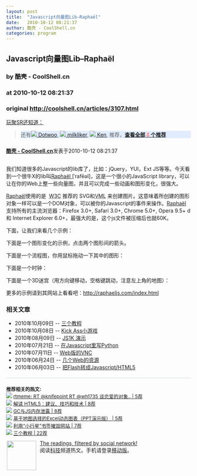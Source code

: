 ```yaml
---
layout: post
title:  "Javascript向量图Lib–Raphaël"
date:   2010-10-12 08:21:37
author: 酷壳 - CoolShell.cn
categories: program
---
```


## Javascript向量图Lib–Raphaël
### by 酷壳 - CoolShell.cn
### at 2010-10-12 08:21:37
### original <http://coolshell.cn/articles/3107.html>

<a href="http://sr.ju690.cn/meme/item/85931">玩聚SR还知道：</a>
<blockquote>
<div style="background-color:#e1ecfe!important;width:auto">
	<div>还有<a href="http://sr.ju690.cn/people/Dotwoo@GoogleReader?i=15098" title="Dotwoo通过GoogleReader分享的其他文章"><img src="http://sr.ju690.cn/static/clogo/4.png?v=690" border="0/"> Dotwoo</a>, <a href="http://sr.ju690.cn/people/milkliker@GoogleReader?i=14242" title="milkliker通过GoogleReader分享的其他文章"><img src="http://sr.ju690.cn/static/clogo/4.png?v=690" border="0/"> milkliker</a>, <a href="http://sr.ju690.cn/people/Ken@GoogleReader?i=12544" title="Ken通过GoogleReader分享的其他文章"><img src="http://sr.ju690.cn/static/clogo/4.png?v=690" border="0/"> Ken</a>, 推荐，<a href="http://sr.ju690.cn/meme/item/85931"><b>查看全部 <big style="color:#ff7b7a;font-family:&#39;Georgia&#39;;font-size:16px">8</big> 个推荐 </b></a>
	</div>
</div></blockquote>

<div style="margin:0;padding:10px 0"><a href="http://sr.ju690.cn/author/%E9%85%B7%E5%A3%B3%20-%20CoolShell.cn"><b>酷壳 - CoolShell.cn</b></a>发表于2010-10-12 08:21:37</div>
<div style="margin:0;padding:5px 0"><p>我们知道很多的Javascript的lib库了，比如：jQuery，YUI，Ext JS等等。今天看到一个很牛X的lib叫<a href="http://raphaeljs.com/index.html">Raphaël </a>[ˈrafēəl]，这是一个很小的JavaScript library，可以让在你的Web上整一些向量图，并且可以完成一些动画和图形变化，很强大。</p>
<p><a href="http://raphaeljs.com/index.html">Raphaël</a>使用的是  <abbr title="World Wide Web Consortium">W3C</abbr> 推荐的 SVG和<abbr title="Vector Markup Language">VML</abbr> 来创建图片。这意味着所创建的图形对象一样可以是一个DOM对象，可以被你的Javascript的事件来操作。<a href="http://raphaeljs.com/index.html">Raphaël</a> 支持所有的主流浏览器：Firefox 3.0+, Safari 3.0+, Chrome 5.0+, Opera 9.5+ d 和 Internet Explorer 6.0+，最强大的是，这个js文件被压缩后也就60K。</p>
<p>下面，让我们来看几个示例：</p>
<p>下面是一个图形变化的示例，点击两个图形间的箭头。</p>
<p align="center"></p>
<p><span></span></p>
<p>下面是一个流程图，你用鼠标拖动一下其中的图形：</p>
<p align="center"></p>
<p>下面是一个时钟：</p>
<p align="center"></p>
<p>下面是一个3D迷宫（用方向键移动，空格键跳动，注意左上角的地图）：</p>
<p align="center"></p>
<p>更多的示例请到其网站上看看吧：<a href="http://raphaeljs.com/index.html">http://raphaeljs.com/index.html</a></p>
<h3>相关文章</h3><ul><li>2010年10月09日 -- <a href="http://coolshell.cn/articles/3083.html" title="三个教程">三个教程</a></li><li>2010年10月08日 -- <a href="http://coolshell.cn/articles/3070.html" title="Kick Ass小游戏">Kick Ass小游戏</a></li><li>2010年08月09日 -- <a href="http://coolshell.cn/articles/2785.html" title="JS1K 演示">JS1K 演示</a></li><li>2010年07月21日 -- <a href="http://coolshell.cn/articles/2688.html" title="在Javascript里写Python">在Javascript里写Python</a></li><li>2010年07月11日 -- <a href="http://coolshell.cn/articles/2593.html" title="Web版的VNC">Web版的VNC</a></li><li>2010年06月24日 -- <a href="http://coolshell.cn/articles/2524.html" title="几个Web的资源">几个Web的资源</a></li><li>2010年06月03日 -- <a href="http://coolshell.cn/articles/2497.html" title="把Flash转成Javascript/HTML5">把Flash转成Javascript/HTML5</a></li></ul></div>


<div style="padding-top:20px;border-top:1px solid #cbd9d9;padding-bottom:10px;FONT-SIZE:13px">
<strong>推荐相关的热文: </strong><br> 
	<div><img src="https://www.google.com/s2/favicons?domain=twitter.com" border="0/"> <a title="rtmeme: RT @knifepoint RT @wh1735 谈恋爱的对象，最好比你聪明——恋爱，就是一场赌博，跟比你聪明的人赌，输的可能总是比较大的。而根据我的看法，赌博的乐趣，正来自于可能输、很可能输、结果没输。 | 5个推荐" href="http://sr.ju690.cn/meme/item/85448">rtmeme: RT @knifepoint RT @wh1735 谈恋爱的对象.. | 5荐</a>
	</div> 
	<div><img src="https://www.google.com/s2/favicons?domain=www.happinesz.cn" border="0/"> <a title="解读 HTML5：建议、技巧和技术 | 8个推荐" href="http://sr.ju690.cn/meme/item/74569">解读 HTML5：建议、技巧和技术 | 8荐</a>
	</div> 
	<div><img src="https://www.google.com/s2/favicons?domain=www.aliued.cn" border="0/"> <a title="GC与JS内存泄露 | 8个推荐" href="http://sr.ju690.cn/meme/item/83108">GC与JS内存泄露 | 8荐</a>
	</div> 
	<div><img src="https://www.google.com/s2/favicons?domain=excelpro.blog.sohu.com" border="0/"> <a title="基于地图选择的Excel动态图表（PPT演示版） | 5个推荐" href="http://sr.ju690.cn/meme/item/61987">基于地图选择的Excel动态图表（PPT演示版） | 5荐</a>
	</div> 
	<div><img src="https://www.google.com/s2/favicons?domain=internet.solidot.org" border="0/"> <a title="利用“小行星”书签摧毁网站 | 7个推荐" href="http://sr.ju690.cn/meme/item/84651">利用“小行星”书签摧毁网站 | 7荐</a>
	</div> 
	<div><img src="https://www.google.com/s2/favicons?domain=coolshell.cn" border="0/"> <a title="三个教程 | 22个推荐" href="http://sr.ju690.cn/meme/item/85564">三个教程 | 22荐</a>
	</div>
</div>
<div style="float:left;margin:2px 10px 2px 2px">
<a href="http://sr.ju690.cn" title="玩聚SR"><img src="http://sr.ju690.cn/static/images/fish.jpg" border="0" width="80px"></a>
</div>
<div><a href="http://sr.ju690.cn/">The readings, filtered by social network!</a><br>阅读<a href="http://sr.ju690.cn/tag/tech">科技</a>频道热文。手机请登录<a href="http://sr.ju690.cn/m">移动版</a>。</div>